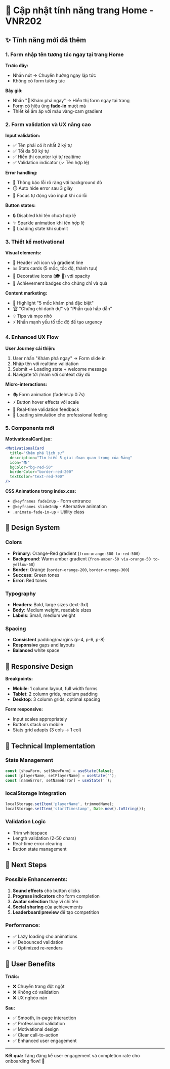 # 🚀 Cập nhật tính năng trang Home - VNR202

## ✨ Tính năng mới đã thêm

### 1. Form nhập tên tương tác ngay tại trang Home

**Trước đây:**
- Nhấn nút → Chuyển hướng ngay lập tức
- Không có form tương tác

**Bây giờ:**
- Nhấn "🚀 Khám phá ngay" → Hiển thị form ngay tại trang
- Form có hiệu ứng **fade-in** mượt mà
- Thiết kế ấm áp với màu vàng-cam gradient

### 2. Form validation và UX nâng cao

**Input validation:**
- ✅ Tên phải có ít nhất 2 ký tự
- ✅ Tối đa 50 ký tự
- ✅ Hiển thị counter ký tự realtime
- ✅ Validation indicator (✓ Tên hợp lệ)

**Error handling:**
- 🚨 Thông báo lỗi rõ ràng với background đỏ
- ⏱️ Auto hide error sau 3 giây
- 🎯 Focus tự động vào input khi có lỗi

**Button states:**
- 🔒 Disabled khi tên chưa hợp lệ
- ✨ Sparkle animation khi tên hợp lệ
- 🔄 Loading state khi submit

### 3. Thiết kế motivational

**Visual elements:**
- 🎯 Header với icon và gradient line
- 📊 Stats cards (5 mốc, tốc độ, thành tựu)
- 🎁 Decorative icons (🎓 🎁) với opacity
- 🏅 Achievement badges cho chứng chỉ và quà

**Content marketing:**
- 💎 Highlight "5 mốc khám phá đặc biệt"
- 🏆 "Chứng chỉ danh dự" và "Phần quà hấp dẫn"
- 💡 Tips và mẹo nhỏ
- ⚡ Nhấn mạnh yếu tố tốc độ để tạo urgency

### 4. Enhanced UX Flow

**User Journey cải thiện:**
1. User nhấn "Khám phá ngay" → Form slide in
2. Nhập tên với realtime validation
3. Submit → Loading state + welcome message
4. Navigate tới /main với context đầy đủ

**Micro-interactions:**
- 🎭 Form animation (fadeInUp 0.7s)
- ⚡ Button hover effects với scale
- 💫 Real-time validation feedback
- 🔄 Loading simulation cho professional feeling

### 5. Components mới

**MotivationalCard.jsx:**
```jsx
<MotivationalCard 
  title="Khám phá lịch sử"
  description="Tìm hiểu 5 giai đoạn quan trọng của Đảng"
  icon="📚"
  bgColor="bg-red-50"
  borderColor="border-red-200"
  textColor="text-red-700"
/>
```

**CSS Animations trong index.css:**
- `@keyframes fadeInUp` - Form entrance
- `@keyframes slideInUp` - Alternative animation
- `.animate-fade-in-up` - Utility class

## 🎨 Design System

### Colors
- **Primary**: Orange-Red gradient (`from-orange-500 to-red-500`)
- **Background**: Warm amber gradient (`from-amber-50 via-orange-50 to-yellow-50`)
- **Border**: Orange (`border-orange-200`, `border-orange-300`)
- **Success**: Green tones
- **Error**: Red tones

### Typography
- **Headers**: Bold, large sizes (text-3xl)
- **Body**: Medium weight, readable sizes
- **Labels**: Small, medium weight

### Spacing
- **Consistent** padding/margins (p-4, p-6, p-8)
- **Responsive** gaps and layouts
- **Balanced** white space

## 📱 Responsive Design

**Breakpoints:**
- **Mobile**: 1 column layout, full width forms
- **Tablet**: 2 column grids, medium padding
- **Desktop**: 3 column grids, optimal spacing

**Form responsive:**
- Input scales appropriately
- Buttons stack on mobile
- Stats grid adapts (3 cols → 1 col)

## 🔧 Technical Implementation

### State Management
```jsx
const [showForm, setShowForm] = useState(false);
const [playerName, setPlayerName] = useState('');
const [nameError, setNameError] = useState('');
```

### localStorage Integration
```javascript
localStorage.setItem('playerName', trimmedName);
localStorage.setItem('startTimestamp', Date.now().toString());
```

### Validation Logic
- Trim whitespace
- Length validation (2-50 chars)
- Real-time error clearing
- Button state management

## 🚀 Next Steps

### Possible Enhancements:
1. **Sound effects** cho button clicks
2. **Progress indicators** cho form completion
3. **Avatar selection** thay vì chỉ tên
4. **Social sharing** của achievements
5. **Leaderboard preview** để tạo competition

### Performance:
- ✅ Lazy loading cho animations
- ✅ Debounced validation
- ✅ Optimized re-renders

## 🎯 User Benefits

**Trước:**
- ❌ Chuyển trang đột ngột
- ❌ Không có validation
- ❌ UX nghèo nàn

**Sau:**
- ✅ Smooth, in-page interaction
- ✅ Professional validation
- ✅ Motivational design
- ✅ Clear call-to-action
- ✅ Enhanced user engagement

---

**Kết quả:** Tăng đáng kể user engagement và completion rate cho onboarding flow! 🎉